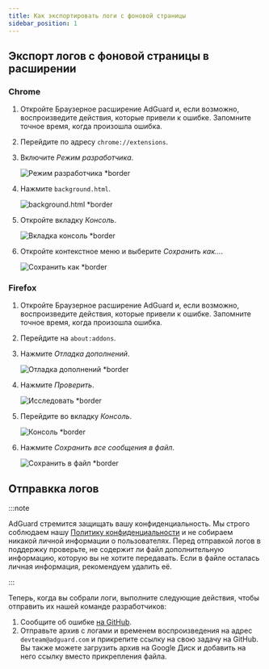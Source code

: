 ```yaml
---
title: Как экспортировать логи с фоновой страницы
sidebar_position: 1
---
```


## Экспорт логов с фоновой страницы в расширении

### Chrome

1. Откройте Браузерное расширение AdGuard и, если возможно, воспроизведите действия, которые привели к ошибке. Запомните точное время, когда произошла ошибка.

2. Перейдите по адресу `chrome://extensions`.

3. Включите _Режим разработчика_.

   ![Режим разработчика \*border](https://cdn.adguardvpn.com/content/kb/ad_blocker/browser_extension/developer_mode1.png)

4. Нажмите `background.html`.

   ![background.html \*border](https://cdn.adguardvpn.com/content/kb/ad_blocker/browser_extension/background1.png)

5. Откройте вкладку _Консоль_.

   ![Вкладка консоль \*border](https://cdn.adguardvpn.com/content/kb/vpn/browser_extension/console.png)

6. Откройте контекстное меню и выберите _Сохранить как..._.

   ![Сохранить как \*border](https://cdn.adguardvpn.com/content/kb/vpn/browser_extension/save.png)

### Firefox

1. Откройте Браузерное расширение AdGuard и, если возможно, воспроизведите действия, которые привели к ошибке. Запомните точное время, когда произошла ошибка.

2. Перейдите на `about:addons`.

3. Нажмите _Отладка дополнений_.

   ![Отладка дополнений \*border](https://cdn.adguardvpn.com/content/kb/vpn/browser_extension/add-ons.png)

4. Нажмите _Проверить_.

   ![Исследовать \*border](https://cdn.adguardvpn.com/content/kb/vpn/browser_extension/inspect.png)

5. Перейдите во вкладку _Консоль_.

   ![Консоль \*border](https://cdn.adguardvpn.com/content/kb/vpn/browser_extension/ff_console.png)

6. Нажмите _Сохранить все сообщения в файл_.

   ![Сохранить в файл \*border](https://cdn.adguardvpn.com/content/kb/vpn/browser_extension/save-to-file.png)

## Отправкка логов

:::note

AdGuard стремится защищать вашу конфиденциальность. Мы строго соблюдаем нашу [Политику конфиденциальности](https://adguard.com/privacy/browser-extension.html) и не собираем никакой личной информации о пользователях. Перед отправкой логов в поддержку проверьте, не содержит ли файл дополнительную информацию, которую вы не хотите передавать. Если в файле осталась личная информация, рекомендуем удалить её.

:::

Теперь, когда вы собрали логи, выполните следующие действия, чтобы отправить их нашей команде разработчиков:

1. Сообщите об ошибке [на GitHub](https://github.com/AdguardTeam/AdguardBrowserExtension/issues/new/choose).
2. Отправьте архив с логами и временем воспроизведения на адрес `devteam@adguard.com` и прикрепите ссылку на свою задачу на GitHub. Вы также можете загрузить архив на Google Диск и добавить на него ссылку вместо прикрепления файла.
